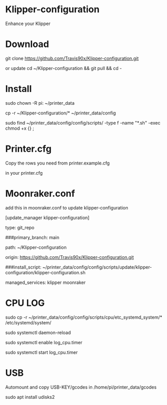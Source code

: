 # Klipper-configuration

Enhance your Klipper

# Download

git clone https://github.com/Travis90x/Klipper-configuration.git

or update
cd ~/Klipper-configuration && git pull && cd -

# Install

sudo chown -R pi: ~/printer_data

cp -r ~/Klipper-configuration/* ~/printer_data/config

sudo find ~/printer_data/config/config/scripts/ -type f -name "*.sh" -exec chmod +x {} \;



# Printer.cfg

Copy the rows you need from printer.example.cfg

in your printer.cfg

# Moonraker.conf
add this in moonraker.conf to update klipper-configuration 

[update_manager klipper-configuration]

type: git_repo

###primary_branch: main

path: ~/Klipper-configuration

origin: https://github.com/Travis90x/Klipper-configuration.git

###install_script: ~/printer_data/config/config/scripts/update/klipper-configuration/klipper-configuration.sh

managed_services: klipper moonraker


# CPU LOG

sudo cp -r ~/printer_data/config/config/scripts/cpu/etc_systemd_system/* /etc/systemd/system/

sudo systemctl daemon-reload 

sudo systemctl enable log_cpu.timer

sudo systemctl start log_cpu.timer


#  USB

Automount and copy USB-KEY/gcodes in /home/pi/printer_data/gcodes

sudo apt install udisks2

